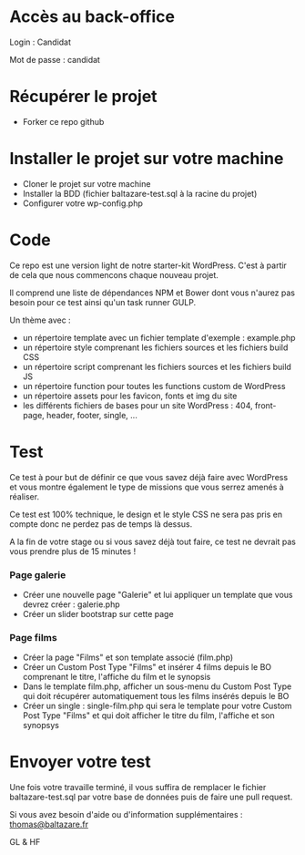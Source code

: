 # Accès au back-office
Login : Candidat

Mot de passe : candidat

# Récupérer le projet
- Forker ce repo github

# Installer le projet sur votre machine
- Cloner le projet sur votre machine
- Installer la BDD (fichier baltazare-test.sql à la racine du projet)
- Configurer votre wp-config.php

# Code
Ce repo est une version light de notre starter-kit WordPress. C'est à partir de cela que nous commencons chaque nouveau projet.

Il comprend une liste de dépendances NPM et Bower dont vous n'aurez pas besoin pour ce test ainsi qu'un task runner GULP.

Un thème avec :
- un répertoire template avec un fichier template d'exemple : example.php
- un répertoire style comprenant les fichiers sources et les fichiers build CSS
- un répertoire script comprenant les fichiers sources et les fichiers build JS
- un répertoire function pour toutes les functions custom de WordPress
- un répertoire assets pour les favicon, fonts et img du site
- les différents fichiers de bases pour un site WordPress : 404, front-page, header, footer, single, ...

# Test
Ce test à pour but de définir ce que vous savez déjà faire avec WordPress et vous montre également le type de missions que vous serrez amenés à réaliser.

Ce test est 100% technique, le design et le style CSS ne sera pas pris en compte donc ne perdez pas de temps là dessus.

A la fin de votre stage ou si vous savez déjà tout faire, ce test ne devrait pas vous prendre plus de 15 minutes !

### Page galerie
- Créer une nouvelle page "Galerie" et lui appliquer un template que vous devrez créer : galerie.php
- Créer un slider bootstrap sur cette page

### Page films
- Créer la page "Films" et son template associé (film.php)
- Créer un Custom Post Type "Films" et insérer 4 films depuis le BO comprenant le titre, l'affiche du film et le synopsis
- Dans le template film.php, afficher un sous-menu du Custom Post Type qui doit récupérer automatiquement tous les films insérés depuis le BO
- Créer un single : single-film.php qui sera le template pour votre Custom Post Type "Films" et qui doit afficher le titre du film, l'affiche et son synopsys


# Envoyer votre test
Une fois votre travaille terminé, il vous suffira de remplacer le fichier baltazare-test.sql par votre base de données puis de faire une pull request.

Si vous avez besoin d'aide ou d'information supplémentaires : thomas@baltazare.fr


GL & HF
